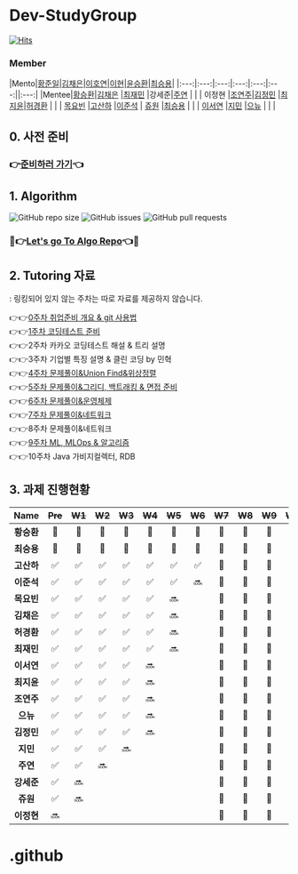 # Dev-StudyGroup

[![Hits](https://hits.seeyoufarm.com/api/count/incr/badge.svg?url=https%3A%2F%2Fgithub.com%2FDev-StudyGroup&count_bg=%235B5A59&title_bg=%23716A6A&icon=github.svg&icon_color=%23000000&title=Github&edge_flat=false)](https://hits.seeyoufarm.com)

### Member

|Mento|[황준일](https://github.com/JunilHwang)|[김채은](https://github.com/chchaeun)|[이호연](https://github.com/ho991217)|[이현](https://github.com/won983212)|[윤승환](https://github.com/YOONSEOUNGHWAN)|[최승용](https://github.com/SeungYongChoi)|
|:---:|:---:|:---:|:---:|:---:|:---:||:---:|
|Mentee|[황승환](https://github.com/xx0hn)|[김채은](https://github.com/chchaeun) |[최재민](https://github.com/dku19jam) |강세준|[주연](https://github.com/keamjyn) |
| | 이정현 |[조연주](https://github.com/wormjoo)|[김정민](https://github.com/JeongMin-98) |[최지윤](https://github.com/J1Yun)|[허경환](https://github.com/hkh1284) |
| | [목요빈](https://github.com/yobinmok) |[고산하](https://github.com/headF1rst) |[이준석](https://github.com/juy4556)  | [쥬원](https://github.com/dwd9999) |[최승용](https://github.com/SeungYongChoi) |
| | [이서연](https://github.com/sylee723)  |[지민](https://github.com/ji-mango) |[으뉴](https://github.com/ChunEunyu)  | | |

## 0. 사전 준비

### 👉[준비하러 가기](https://github.com/Dev-StudyGroup/.github/blob/main/Pre_Week.md)👈

## 1. Algorithm 

![GitHub repo size](https://img.shields.io/github/repo-size/Dev-StudyGroup/Algorithm)
![GitHub issues](https://img.shields.io/github/issues/Dev-StudyGroup/Algorithm)
![GitHub pull requests](https://img.shields.io/github/issues-pr/Dev-StudyGroup/Algorithm)

### 💯👉[Let's go To Algo Repo](https://github.com/Dev-StudyGroup/Algorithm)👈💯

## 2. Tutoring 자료
: 링킹되어 있지 않는 주차는 따로 자료를 제공하지 않습니다.

👉👉[0주차 취업준비 개요 & git 사용법](https://github.com/Dev-StudyGroup/Tutoring/blob/main/1.Introduction%26git.pdf)  
👉👉[1주차 코딩테스트 준비](https://github.com/Dev-StudyGroup/Tutoring/blob/main/2.Coding%20Test.pdf)  
👉👉2주차 카카오 코딩테스트 해설 & 트리 설명  
👉👉3주차 기업별 특징 설명 & 클린 코딩 by 민혁  
👉👉[4주차 문제풀이&Union Find&위상정렬](https://github.com/Dev-StudyGroup/Tutoring/blob/main/4.%20union%20find%2C%20%EC%9C%84%EC%83%81%EC%A0%95%EB%A0%AC.pptx)  
👉👉[5주차 문제풀이&그리디, 백트래킹 & 면접 준비](https://github.com/Dev-StudyGroup/Tutoring/blob/main/5-1.%20%EC%95%8C%EA%B3%A0%EB%A6%AC%EC%A6%98%20-%20%EB%B0%B0%ED%8F%AC%EC%9A%A9.pdf)  
👉👉[6주차 문제풀이&운영체제](https://github.com/Dev-StudyGroup/Tutoring/blob/main/6.%20%EC%95%8C%EA%B3%A0%EB%A6%AC%EC%A6%98%2C%20%EC%9A%B4%EC%98%81%EC%B2%B4%EC%A0%9C.pdf)  
👉👉[7주차 문제풀이&네트워크](https://github.com/Dev-StudyGroup/Tutoring/blob/main/7.%20%EC%95%8C%EA%B3%A0%EB%A6%AC%EC%A6%98%2C%20%EC%9A%B4%EC%98%81%EC%B2%B4%EC%A0%9C%2C%20%EB%84%A4%ED%8A%B8%EC%9B%8C%ED%81%AC%20-%20%EB%B0%B0%ED%8F%AC%EC%9A%A9.pdf)  
👉👉8주차 문제풀이&네트워크  
👉👉[9주차 ML, MLOps & 알고리즘](https://github.com/Dev-StudyGroup/Tutoring/blob/main/9.%20%EB%B6%84%EC%84%9D%2C%20%EC%95%8C%EA%B3%A0%EB%A6%AC%EC%A6%98.pdf)  
👉👉10주차 Java 가비지컬렉터, RDB  

## 3. 과제 진행현황

|    Name    | ~~Pre~~ | ~~W1~~ | ~~W2~~ | ~~W3~~ | ~~W4~~ | ~~W5~~ | ~~W6~~ | ~~W7~~ |  ~~W8~~   |  ~~W9~~   |  ~~W10~~  |
| :--------: | :-----: | :----: | :----: | :----: | :----: | :----: | :----: | :----: | :---: | :---: | :---: |
| **황승환** |    🎉    |   🎉    |   🎉    |   🎉    |   🎉    |   🎉    |   🎉    |   🎉    |   🎉   |   🎉   |   🎉   |  
| **최승용** |    🎉    |   🎉    |   🎉    |   🎉    |   🎉    |   🎉    |   🎉    |   🎉    |   🎉   |   🎉   |   🎉   |  
| **고산하** |    ✅    |   ✅    |   ✅    |   ✅    |   ✅    |   ✅    |   ✅    |   💯   |  💯     |     💯  |   💯    | 
| **이준석** |    ✅    |   ✅    |   ✅    |   ✅    |   ✅    |   ✅    |   🔜    |  💯   |  💯     |     💯  |   💯    |
| **목요빈** |    ✅    |   ✅    |   ✅    |   ✅    |   ✅    |   🔜    |        |     💯   |  💯     |     💯  |   💯    |
| **김채은** |    ✅    |   ✅    |   ✅    |   ✅    |   ✅    |   🔜    |        |     💯   |  💯     |     💯  |   💯    | 
| **허경환** |    ✅    |   ✅    |   ✅    |   ✅    |   ✅    |   🔜    |        |      💯   |  💯     |     💯  |   💯    |
| **최재민** |    ✅    |   ✅    |   ✅    |   ✅    |   ✅    |   🔜    |        |    💯   |  💯     |     💯  |   💯    |  
| **이서연** |    ✅    |   ✅    |   ✅    |   ✅    |   🔜    |        |        |    💯   |  💯     |     💯  |   💯    | 
| **최지윤** |    ✅    |   ✅    |   ✅    |   ✅    |   🔜    |        |        |    💯   |  💯     |     💯  |   💯    |  
| **조연주** |    ✅    |   ✅    |   ✅    |   ✅    |   🔜    |        |        |      💯   |  💯     |     💯  |   💯    |   
|  **으뉴**  |    ✅    |   ✅    |   ✅    |   ✅    |   🔜    |        |      |  💯   |  💯     |     💯  |   💯    |     
| **김정민** |    ✅    |   ✅    |   ✅    |   ✅    |   🔜    |        |        |        💯   |  💯     |     💯  |   💯    |  
|  **지민**  |    ✅    |   ✅    |   ✅    |   🔜    |        |        |        |        💯   |  💯     |     💯  |   💯    |   
|  **주연**  |    ✅    |   ✅    |   🔜    |        |        |        |        |         💯   |  💯     |     💯  |   💯    |   
| **강세준** |    ✅    |   🔜    |        |        |        |        |        |        💯   |  💯     |     💯  |   💯    |      
|  **쥬원**  |    ✅    |   🔜    |        |        |        |        |        |        💯   |  💯     |     💯  |   💯    |  
| **이정현** |    🔜    |        |        |        |        |        |        |        💯   |  💯     |     💯  |   💯    |


# .github
